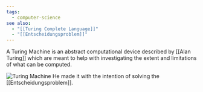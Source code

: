 ```yaml
---
tags:
  - computer-science
see also:
  - "[[Turing Complete Language]]"
  - "[[Entscheidungsproblem]]"
---
```

A Turing Machine is an abstract computational device described by [[Alan Turing]] which are meant to help with investigating the extent and limitations of what can be computed.

![Turing Machine](https://ars.els-cdn.com/content/image/3-s2.0-B9780444826183500887-f40-03-9780444826183.jpg)
He made it with the intention of solving the [[Entscheidungsproblem]].
